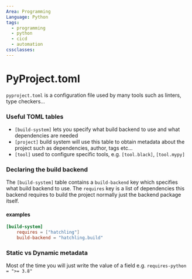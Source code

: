 ```yaml
---
Area: Programming
Language: Python
tags:
  - programming
  - python
  - cicd
  - automation
cssclasses:
---
```

# PyProject.toml
`pyproject.toml` is a configuration file used by many tools such as linters, type checkers...

### Useful TOML tables
- `[build-system]` lets you specify what build backend to use and what dependencies are needed
- `[project]` build system will use this table to obtain metadata about the project such as dependencies, author, tags etc...
- `[tool]` used to configure specific tools, e.g. `[tool.black]`, `[tool.mypy]` 

### Declaring the build backend
The `[build-system]` table contains a `build-backend` key which specifies what build backend to use. The `requires` key is a list of dependencies this backend requires to build the project normally just the backend package itself.

#### examples
```toml
[build-system]
    requires = ["hatchling"]
    build-backend = "hatchling.build"
```

### Static vs Dynamic metadata
Most of the time you will just write the value of a field e.g. `requires-python = ">= 3.8"`

